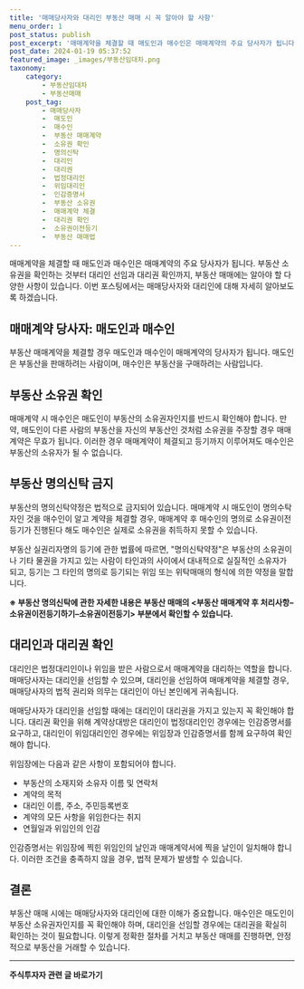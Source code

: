 ```yaml
---
title: '매매당사자와 대리인 부동산 매매 시 꼭 알아야 할 사항'
menu_order: 1
post_status: publish
post_excerpt: '매매계약을 체결할 때 매도인과 매수인은 매매계약의 주요 당사자가 됩니다. 부동산 소유권을 확인하는 것부터 대리인 선임과 대리권 확인까지, 부동산 매매에는 알아야 할 다양한 사항이 있습니다. 이번 포스팅에서는 매매당사자와 대리인에 대해 자세히 알아보도록 하겠습니다.'
post_date: 2024-01-19 05:37:52
featured_image: _images/부동산임대차.png
taxonomy:
    category:
        - 부동산임대차
        - 부동산매매
    post_tag:
        - 매매당사자
        -  매도인
        -  매수인
        -  부동산 매매계약
        -  소유권 확인
        -  명의신탁
        -  대리인
        -  대리권
        -  법정대리인
        -  위임대리인
        -  인감증명서
        -  부동산 소유권
        -  매매계약 체결
        -  대리권 확인
        -  소유권이전등기
        -  부동산 매매법
---
```



매매계약을 체결할 때 매도인과 매수인은 매매계약의 주요 당사자가 됩니다. 부동산 소유권을 확인하는 것부터 대리인 선임과 대리권 확인까지, 부동산 매매에는 알아야 할 다양한 사항이 있습니다. 이번 포스팅에서는 매매당사자와 대리인에 대해 자세히 알아보도록 하겠습니다.

## 매매계약 당사자: 매도인과 매수인
부동산 매매계약을 체결할 경우 매도인과 매수인이 매매계약의 당사자가 됩니다. 매도인은 부동산을 판매하려는 사람이며, 매수인은 부동산을 구매하려는 사람입니다.

## 부동산 소유권 확인
매매계약 시 매수인은 매도인이 부동산의 소유권자인지를 반드시 확인해야 합니다. 만약, 매도인이 다른 사람의 부동산을 자신의 부동산인 것처럼 소유권을 주장할 경우 매매계약은 무효가 됩니다. 이러한 경우 매매계약이 체결되고 등기까지 이루어져도 매수인은 부동산의 소유자가 될 수 없습니다.

## 부동산 명의신탁 금지
부동산의 명의신탁약정은 법적으로 금지되어 있습니다. 매매계약 시 매도인이 명의수탁자인 것을 매수인이 알고 계약을 체결할 경우, 매매계약 후 매수인의 명의로 소유권이전등기가 진행된다 해도 매수인은 실제로 소유권을 취득하지 못할 수 있습니다.

부동산 실권리자명의 등기에 관한 법률에 따르면, "명의신탁약정"은 부동산의 소유권이나 기타 물권을 가지고 있는 사람이 타인과의 사이에서 대내적으로 실질적인 소유자가 되고, 등기는 그 타인의 명의로 등기되는 위임 또는 위탁매매의 형식에 의한 약정을 말합니다.

**※ 부동산 명의신탁에 관한 자세한 내용은 부동산 매매의 <부동산 매매계약 후 처리사항–소유권이전등기하기–소유권이전등기> 부분에서 확인할 수 있습니다.**

## 대리인과 대리권 확인
대리인은 법정대리인이나 위임을 받은 사람으로서 매매계약을 대리하는 역할을 합니다. 매매당사자는 대리인을 선임할 수 있으며, 대리인을 선임하여 매매계약을 체결할 경우, 매매당사자의 법적 권리와 의무는 대리인이 아닌 본인에게 귀속됩니다.

매매당사자가 대리인을 선임할 때에는 대리인이 대리권을 가지고 있는지 꼭 확인해야 합니다. 대리권 확인을 위해 계약상대방은 대리인이 법정대리인인 경우에는 인감증명서를 요구하고, 대리인이 위임대리인인 경우에는 위임장과 인감증명서를 함께 요구하여 확인해야 합니다.

위임장에는 다음과 같은 사항이 포함되어야 합니다.
- 부동산의 소재지와 소유자 이름 및 연락처
- 계약의 목적
- 대리인 이름, 주소, 주민등록번호
- 계약의 모든 사항을 위임한다는 취지
- 연월일과 위임인의 인감

인감증명서는 위임장에 찍힌 위임인의 날인과 매매계약서에 찍을 날인이 일치해야 합니다. 이러한 조건을 충족하지 않을 경우, 법적 문제가 발생할 수 있습니다.

## 결론
부동산 매매 시에는 매매당사자와 대리인에 대한 이해가 중요합니다. 매수인은 매도인이 부동산 소유권자인지를 꼭 확인해야 하며, 대리인을 선임할 경우에는 대리권을 확실히 확인하는 것이 필요합니다. 이렇게 정확한 절차를 거치고 부동산 매매를 진행하면, 안정적으로 부동산을 거래할 수 있습니다.
<!-- wp:separator -->
<hr class="wp-block-separator has-alpha-channel-opacity"/>
<!-- /wp:separator -->

<!-- wp:group {"backgroundColor":"base","layout":{"type":"constrained"}} -->
<div class="wp-block-group has-base-background-color has-background"><!-- wp:paragraph {"align":"center","fontSize":"medium"} -->
<p class="has-text-align-center has-large-font-size"><strong>주식투자자 관련 글 바로가기</strong></p>
<!-- /wp:paragraph -->


<!-- wp:latest-posts
{"categories":[{"id":15119,"count":19,"description":"","link":"https://uknowlaw.com/category/%ec%a3%bc%ec%8b%9d%ed%88%ac%ec%9e%90%ec%9e%90/","name":"주식투자자","slug":"주식투자자","taxonomy":"category","parent":0,"meta":[],"_links":{"self":[{"href":"https://uknowlaw.com/wp-json/wp/v2/categories/15119"}],"collection":[{"href":"https://uknowlaw.com/wp-json/wp/v2/categories"}],"about":[{"href":"https://uknowlaw.com/wp-json/wp/v2/taxonomies/category"}],"wp:post_type":[{"href":"https://uknowlaw.com/wp-json/wp/v2/posts?categories=15119"}],"curies":[{"name":"wp","href":"https://api.w.org/{rel}","templated":true}]}}],"postsToShow":100,"excerptLength":28,"postLayout":"grid","columns":2,"featuredImageAlign":"left","featuredImageSizeSlug":"large","fontSize":"small"} /--></div>
<!-- /wp:group -->